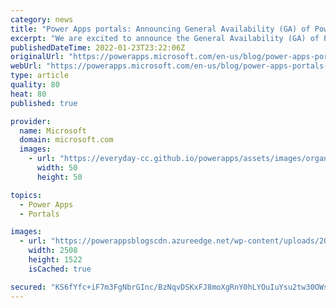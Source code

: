 ```yaml
---
category: news
title: "Power Apps portals: Announcing General Availability (GA) of Power Virtual Agents integration using “Chatbot” component"
excerpt: "We are excited to announce the General Availability (GA) of Power Virtual Agents integration using “Chatbot” component that was introduced in May 2021 release as a preview feature."
publishedDateTime: 2022-01-23T23:22:06Z
originalUrl: "https://powerapps.microsoft.com/en-us/blog/power-apps-portals-announcing-general-availability-ga-of-power-virtual-agents-integration-using-chatbot-component/"
webUrl: "https://powerapps.microsoft.com/en-us/blog/power-apps-portals-announcing-general-availability-ga-of-power-virtual-agents-integration-using-chatbot-component/"
type: article
quality: 80
heat: 80
published: true

provider:
  name: Microsoft
  domain: microsoft.com
  images:
    - url: "https://everyday-cc.github.io/powerapps/assets/images/organizations/microsoft.com-50x50.jpg"
      width: 50
      height: 50

topics:
  - Power Apps
  - Portals

images:
  - url: "https://powerappsblogscdn.azureedge.net/wp-content/uploads/2021/10/PVA-GA-03.gif"
    width: 2508
    height: 1522
    isCached: true

secured: "KS6fYfc+iF7m3FgNbrGInc/BzNqvDSKxFJ8moXgRnY0hLYOuIuYsu2tw30OWsb1r6OlB3btaroUxGH8LJJRNwkm2UqNmbI1354DERnyJ/MlkJ2afbAdEMOkKixbqVjAUI15Yq5Ox5noQqKITOIAmJ9b1ogmv4+g9TGdbqE3ZFoTKi1f6BYa1q4Mv+tgxVR3liyfTQw1obsJufBOS3rY5l365rWUCAIf1riyYfc618sh0j4Z15MK1vDKYwoWSunRStzpjDRzDGffjuaPGVJl7LjZFNAlMQH7jjWMxr8x6fXCvVc/RSEcJdY2KDQBSB/K09itStiTFOSCuLoXuF2SwfU9vzT4LJeDfADdJN6Kvrwo=;Zsz8s4SK+ZXiHz/eOWtVFw=="
---
```


